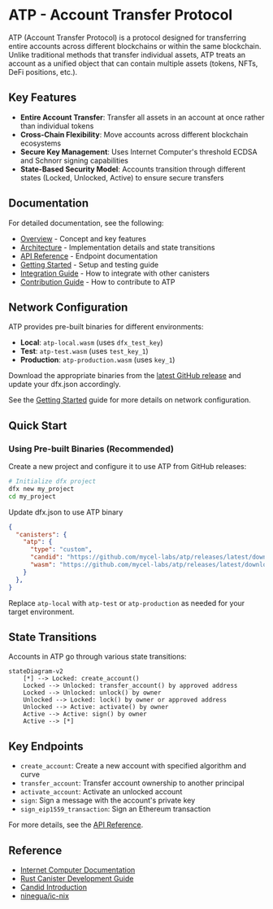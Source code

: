 # ATP - Account Transfer Protocol

ATP (Account Transfer Protocol) is a protocol designed for transferring entire accounts across different blockchains or within the same blockchain. Unlike traditional methods that transfer individual assets, ATP treats an account as a unified object that can contain multiple assets (tokens, NFTs, DeFi positions, etc.).

## Key Features

- **Entire Account Transfer**: Transfer all assets in an account at once rather than individual tokens
- **Cross-Chain Flexibility**: Move accounts across different blockchain ecosystems
- **Secure Key Management**: Uses Internet Computer's threshold ECDSA and Schnorr signing capabilities
- **State-Based Security Model**: Accounts transition through different states (Locked, Unlocked, Active) to ensure secure transfers

## Documentation

For detailed documentation, see the following:

- [Overview](./docs/overview.md) - Concept and key features
- [Architecture](./docs/architecture.md) - Implementation details and state transitions
- [API Reference](./docs/api_reference.md) - Endpoint documentation
- [Getting Started](./docs/getting_started.md) - Setup and testing guide
- [Integration Guide](./docs/integration_guide.md) - How to integrate with other canisters
- [Contribution Guide](./docs/contribution_guide.md) - How to contribute to ATP

## Network Configuration
ATP provides pre-built binaries for different environments:
- **Local**: `atp-local.wasm` (uses `dfx_test_key`)
- **Test**: `atp-test.wasm` (uses `test_key_1`)
- **Production**: `atp-production.wasm` (uses `key_1`)

Download the appropriate binaries from the [latest GitHub release](https://github.com/mycel-labs/atp/releases/latest) and update your dfx.json accordingly.

See the [Getting Started](./docs/getting_started.md) guide for more details on network configuration.

## Quick Start

### Using Pre-built Binaries (Recommended)

Create a new project and configure it to use ATP from GitHub releases:

```bash
# Initialize dfx project
dfx new my_project
cd my_project
```

Update dfx.json to use ATP binary
```json
{
  "canisters": {
    "atp": {
      "type": "custom",
      "candid": "https://github.com/mycel-labs/atp/releases/latest/download/atp-local.did",
      "wasm": "https://github.com/mycel-labs/atp/releases/latest/download/atp-local.wasm"
    }
  },
}
```

Replace `atp-local` with `atp-test` or `atp-production` as needed for your target environment.


## State Transitions

Accounts in ATP go through various state transitions:

```mermaid
stateDiagram-v2
    [*] --> Locked: create_account()
    Locked --> Unlocked: transfer_account() by approved address
    Locked --> Unlocked: unlock() by owner
    Unlocked --> Locked: lock() by owner or approved address
    Unlocked --> Active: activate() by owner
    Active --> Active: sign() by owner
    Active --> [*]
```

## Key Endpoints

- `create_account`: Create a new account with specified algorithm and curve
- `transfer_account`: Transfer account ownership to another principal
- `activate_account`: Activate an unlocked account
- `sign`: Sign a message with the account's private key
- `sign_eip1559_transaction`: Sign an Ethereum transaction

For more details, see the [API Reference](./docs/api_reference.md).

## Reference
- [Internet Computer Documentation](https://internetcomputer.org/docs)
- [Rust Canister Development Guide](https://internetcomputer.org/docs/current/developer-docs/backend/rust/)
- [Candid Introduction](https://internetcomputer.org/docs/current/developer-docs/backend/candid/)
- [ninegua/ic-nix](https://github.com/ninegua/ic-nix)
